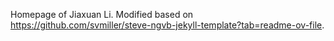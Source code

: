 Homepage of Jiaxuan Li. Modified based on https://github.com/svmiller/steve-ngvb-jekyll-template?tab=readme-ov-file.